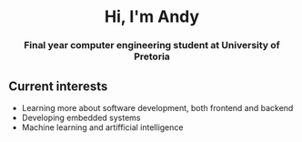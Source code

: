 <h1 align="center">Hi, I'm Andy</h1>
<h3 align="center">Final year computer engineering student at University of Pretoria</h3>

## Current interests
- Learning more about software development, both frontend and backend
- Developing embedded systems
- Machine learning and artifficial intelligence
